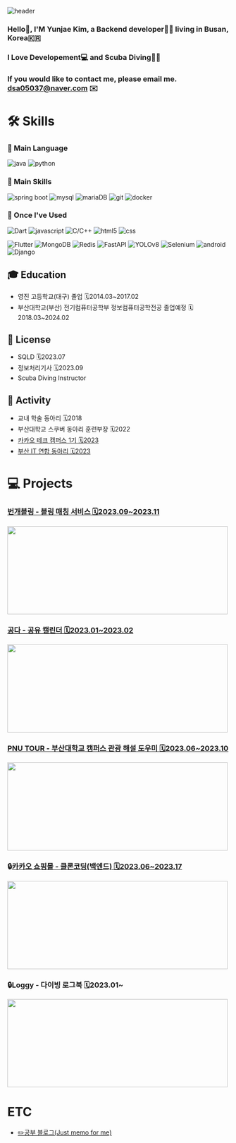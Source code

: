 ![header](https://capsule-render.vercel.app/api?type=cylinder&color=000000&height=150&section=header&text=Yunzae's%20Profile&fontColor=ffffff&fontSize=70&animation=fadeIn&fontAlignY=55&desc=%20&descAlignY=62&descAlign=62)


### Hello🙌, I'M Yunjae Kim, a Backend developer👨‍💻 living in Busan, Korea🇰🇷
### I Love Developement💻 and Scuba Diving🤿🐳 
### If you would like to contact me, please email me. dsa05037@naver.com ✉️




# 🛠️ Skills

### 🔨 Main Language
![java](https://img.shields.io/badge/-Java-ED8B00?style=for-the-badge&logo=java)
![python](https://img.shields.io/badge/-Python-2b5b84?style=for-the-badge&logo=python&logoColor=white)


 



### 🔧 Main Skills
![spring boot](https://img.shields.io/badge/Spring%20boot-6DB33F?style=for-the-badge&logo=springboot&logoColor=white)
![mysql](https://img.shields.io/badge/MySQL-005C84?style=for-the-badge&logo=mysql&logoColor=white)
![mariaDB](https://img.shields.io/badge/mariaDB-003545?style=for-the-badge&logo=mariaDB&logoColor=white)
![git](https://img.shields.io/badge/git-F05032?style=for-the-badge&logo=git&logoColor=white)
![docker](https://img.shields.io/badge/docker-2496ED?style=for-the-badge&logo=docker&logoColor=white)






### 🧰 Once I've Used 
![Dart](https://img.shields.io/badge/Dart-0175C2?style=for-the-badge&logo=Dart&logoColor=white)
![javascript](https://img.shields.io/badge/-JavaScript-f7e018?style=for-the-badge&logo=javascript&logoColor=black)
![C/C++](https://img.shields.io/badge/-C/C++-00427E?style=for-the-badge&logo=c%2B%2B)
![html5](https://img.shields.io/badge/-HTML5-E14921?style=for-the-badge&logo=html5&logoColor=white)
![css](https://img.shields.io/badge/-CSS3-006EBA?style=for-the-badge&logo=css3&logoColor=white)

![Flutter](https://img.shields.io/badge/Flutter-02569B?style=for-the-badge&logo=Flutter&logoColor=white)
![MongoDB](https://img.shields.io/badge/MongoDB-47A248?style=for-the-badge&logo=MongoDB&logoColor=white)
![Redis](https://img.shields.io/badge/Redis-DC382D?style=for-the-badge&logo=Redis&logoColor=white)
![FastAPI](https://img.shields.io/badge/FastAPI-009688?style=for-the-badge&logo=FastAPI&logoColor=white)
![YOLOv8](https://img.shields.io/badge/YOLOv8-00FFFF?style=for-the-badge&logo=yolo&logoColor=white)
![Selenium](https://img.shields.io/badge/Selenium-43B02A?style=for-the-badge&logo=selenium&logoColor=white)
![android](https://img.shields.io/badge/Android-3ddc84?style=for-the-badge&logo=android&logoColor=white)
![Django](https://img.shields.io/badge/-Django-2BA977?style=for-the-badge&logo=django&logoColor=white)


## 🎓 Education 
- 영진 고등학교(대구) 졸업 🗓️2014.03~2017.02
- 부산대학교(부산) 전기컴퓨터공학부 정보컴퓨터공학전공 졸업예정 🗓️2018.03~2024.02

## 🪪 License
- SQLD 🗓️2023.07
- 정보처리기사 🗓️2023.09
- Scuba Diving Instructor

## 🏃 Activity 
- 교내 학술 동아리 🗓️2018
- 부산대학교 스쿠버 동아리 훈련부장 🗓️2022
- [카카오 테크 캠퍼스 1기 🗓️2023](https://www.kakaotechcampus.com)
- [부산 IT 연합 동아리 🗓️2023](https://www.projectbusan.com)







# 💻 Projects
### [번개볼링 - 볼링 매칭 서비스 🗓️2023.09~2023.11 ](https://github.com/Step3-kakao-tech-campus/Team3_BE)
<img src="https://github.com/yunzae/yunzae/assets/81746373/17a832c7-a401-4b39-956b-82c5186d758b"  width="500" height="200"/>

### [공다 - 공유 캘린더 🗓️2023.01~2023.02 ](https://github.com/yunzae/gongda)
<img src="https://github.com/yunzae/yunzae/assets/81746373/23770a89-061f-4b83-be31-5b26fc43a9a0"  width="500" height="200"/>

### [PNU TOUR - 부산대학교 캠퍼스 관광 해설 도우미 🗓️2023.06~2023.10 ](https://github.com/pnucse-capstone/capstone-2023-1-13)
<img src="https://github.com/yunzae/yunzae/assets/81746373/7f369829-fc39-44b9-908a-c2a9182a1cf0"  width="500" height="200"/>

### 🔒[카카오 쇼핑몰 - 클론코딩(백엔드) 🗓️2023.06~2023.17 ](https://github.com/Kakao-tech-campus-BE/step2-BE-kakao-shop)
<img src="https://github.com/yunzae/yunzae/assets/81746373/25f8c7d4-8a46-4648-b4c6-6608a8ec85c8"  width="500" height="200"/>

### 🔒Loggy - 다이빙 로그북  🗓️2023.01~
<img src="https://github.com/yunzae/yunzae/assets/81746373/6f7944e7-88ab-47e3-8245-c4e4841964e6"  width="500" height="200"/>









# ETC
- [✏️공부 블로그(Just memo for me)](https://yunzae.tistory.com)










